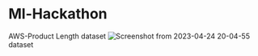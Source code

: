 # Ml-Hackathon
AWS-Product Length dataset
![Screenshot from 2023-04-24 20-04-55](https://user-images.githubusercontent.com/110531978/234029157-e9272780-44e8-4c88-8942-5c8884b12881.png)
dataset 
